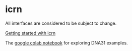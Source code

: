 # icrn

All interfaces are considered to be subject to change.

[Getting started with icrn](https://colab.research.google.com/drive/13-3sszv0Pl0mvFRh8zHOK2oKn5dBteZx?usp=sharing)

The [google colab notebook](https://colab.research.google.com/drive/1ioMWwmCQ8ulOcybkvNppgLtMFgGeCscy) for exploring DNA31 examples.
